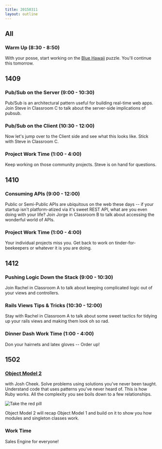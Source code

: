 ```yaml
---
title: 20150311
layout: outline
---
```


<!--- Classroom Usage
A
9 to 10:30:1412
10:30 to 12:00:1412

B
9 to 12:1410

C
9 to 10:30:1409
10:30 to 12:00:1409

WS

-->

## All

### Warm Up (8:30 - 8:50)

With your posse, start working on the [Blue Hawaii](http://www.puzzlenode.com/puzzles/7-blue-hawaii) puzzle. You'll continue this tomorrow.

## 1409

### Pub/Sub on the Server (9:00 - 10:30)

Pub/Sub is an architectural pattern useful for building real-time web
apps. Join Steve in Classroom C to talk about the server-side
implications of pubsub.

### Pub/Sub on the Client (10:30 - 12:00)

Now let's jump over to the Client side and see what this looks like.
Stick with Steve in Classroom C.

### Project Work Time (1:00 - 4:00)

Keep working on those community projects. Steve is on hand for questions.

## 1410

### Consuming APIs (9:00 - 12:00)

Public or Semi-Public APIs are ubiquitous on the web these days -- if
your startup isn't platform-atized via it's sweet REST API, what are you
even doing with your life? Join Jorge in Classroom B to talk about
accessing the wonderful world of APIs.

### Project Work Time (1:00 - 4:00)

Your individual projects miss you. Get back to work on
tinder-for-beekeepers or whatever it is you are doing.

## 1412

### Pushing Logic Down the Stack (9:00 - 10:30)

Join Rachel in Classroom A to talk about keeping complicated logic out
of your views and controllers.

### Rails Views Tips & Tricks (10:30 - 12:00)

Stay with Rachel in Classroom A to talk about some sweet tactics for
tidying up your rails views and making them look oh so rad.

### Dinner Dash Work Time (1:00 - 4:00)

Don your hairnets and latex gloves -- Order up!

## 1502

### [Object Model 2](https://github.com/JoshCheek/ruby-object-model)

with Josh Cheek.
Solve problems using solutions you've never been taught.
Understand code that uses patterns you've never heard of.
This is how Ruby works. All the complexity you see boils down
to a few relationships.

![Take the red pill](https://s3.amazonaws.com/josh.cheek/images/scratch/ruby-object-model-matrix.png)

Object Model 2 will recap Object Model 1 and build on it to
show you how modules and singleton classes work.

### Work Time

Sales Engine for everyone!
